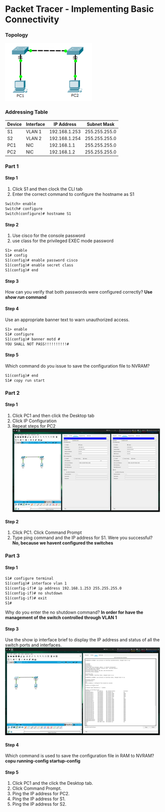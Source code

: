 Packet Tracer - Implementing Basic Connectivity
===
### Topology
![topology][topology]
### Addressing Table
Device | Interface | IP Address  | Subnet Mask 
-------|-----------|-------------|-------------
S1     |VLAN 1     |192.168.1.253|255.255.255.0
S2     |VLAN 2     |192.168.1.254|255.255.255.0
PC1    |NIC        |192.168.1.1  |255.255.255.0
PC2    |NIC        |192.168.1.2  |255.255.255.0

### Part 1
#### Step 1
1. Click S1 and then clock the CLI tab
2. Enter the correct command to configure the hostname as S1
<pre><code>Switch> enable
Switch# configure
Switch(configure)# hostname S1
</code></pre>

#### Step 2
1. Use cisco for the console password
2. use class for the privileged EXEC mode password
<pre><code>S1> enable
S1# config
S1(config)# enable password cisco
S1(config)# enable secret class
S1(config)# end
</code></pre>

#### Step 3
How can you verify that both passwords were configured correctly? **Use _show run_ command**

#### Step 4
Use an appropriate banner text to warn unauthorized access.
<pre><code>S1> enable
S1# configure
S1(config)# banner motd #
YOU SHALL NOT PASS!!!!!!!!!!#
</code></pre>

#### Step 5
Which command do you issue to save the configuration file to NVRAM?
<pre><code>S1(config)# end
S1# copy run start
</code></pre>

### Part 2
#### Step 1
1. Click PC1 and then click the Desktop tab  
2. Click IP Configuration
3. Repeat steps for PC2
![packet tracer][part2]

#### Step 2
1. Click PC1. Click Command Prompt
2. Type ping command and the IP address for S1. Were you successful? **No, because we havent configured the switches**

### Part 3
#### Step 1
<pre><code>S1# configure terminal
S1(config)# interface vlan 1
S1(config-if)# ip address 192.168.1.253 255.255.255.0
S1(config-if)# no shutdown
S1(config-if)# exit
S1#
</code></pre>
Why do you enter the no shutdown command? **In order for have the management of the switch controlled through VLAN 1**

#### Step 3
Use the show ip interface brief to display the IP address and status of all the switch ports and interfaces.
![packet tracer][part3]

#### Step 4
Which command is used to save the configuration file in RAM to NVRAM? **copu running-config startup-config**

#### Step 5
1. Click PC1 and the click the Desktop tab.
2. Click Command Prompt.
3. Ping the IP address for PC2.
4. Ping the IP address for S1.
5. Ping the IP address for S2.

[topology]: ../../img/2_3_2_5_topology.png
[part2]: ../../img/packettracer23251.png
[part3]: ../../img/packettracer23252.png
